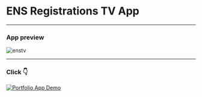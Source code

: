 # ENS Registrations TV App

---
### App preview

![enstv](https://user-images.githubusercontent.com/64493665/204067028-0e98f633-22a0-4da8-8a88-d38e442c6248.gif)

---

### Click 👇

[![Portfolio App Demo](https://static.streamlit.io/badges/streamlit_badge_black_white.svg)][def]

[def]: https://ensdomainstv.streamlit.app/

